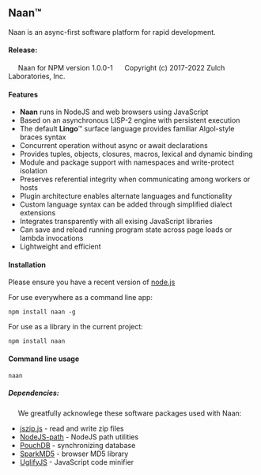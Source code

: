 **Naan**™
-----

Naan is an async-first software platform for rapid development.

#### Release:
     Naan for NPM version 1.0.0-1
     Copyright (c) 2017-2022 Zulch Laboratories, Inc.

#### Features
- **Naan** runs in NodeJS and web browsers using JavaScript
- Based on an asynchronous LISP-2 engine with persistent execution
- The default **Lingo**™ surface language provides familiar Algol-style braces syntax
- Concurrent operation without async or await declarations
- Provides tuples, objects, closures, macros, lexical and dynamic binding
- Module and package support with namespaces and write-protect isolation
- Preserves referential integrity when communicating among workers or hosts
- Plugin architecture enables alternate languages and functionality
- Custom language syntax can be added through simplified dialect extensions
- Integrates transparently with all exising JavaScript libraries
- Can save and reload running program state across page loads or lambda invocations
- Lightweight and efficient

#### Installation

Please ensure you have a recent version of [node.js](http://nodejs.org/)

For use everywhere as a command line app:

    npm install naan -g

For use as a library in the current project:

    npm install naan

#### Command line usage

    naan

##### Dependencies:
     We greatfully acknowlege these software packages used with Naan:
- [jszip.js](http://stuartk.com/jszip) - read and write zip files
- [NodeJS-path](https://nodejs.org/) - NodeJS path utilities
- [PouchDB](https://pouchdb.com/) - synchronizing database
- [SparkMD5](https://github.com/satazor/js-spark-md5) - browser MD5 library
- [UglifyJS](https://github.com/mishoo/UglifyJS) - JavaScript code minifier
